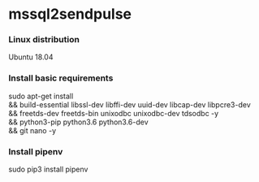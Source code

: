 # mssql2sendpulse

### Linux distribution
Ubuntu 18.04

### Install basic requirements
sudo apt-get install \
  && build-essential libssl-dev libffi-dev uuid-dev libcap-dev libpcre3-dev \
  && freetds-dev freetds-bin unixodbc unixodbc-dev tdsodbc -y \
  && python3-pip python3.6 python3.6-dev \
  && git nano -y

### Install pipenv
sudo pip3 install pipenv

